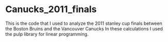 # Canucks_2011_finals

This is the code that I used to analyze the 2011 stanley cup finals between the Boston Bruins and the Vancouver Canucks
In these calculations I used the pulp library for linear programming.

